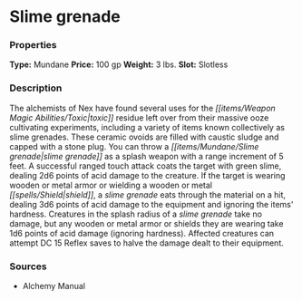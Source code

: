 ﻿---
Title: "Slime grenade"
Type: "Mundane"
Price: "100 gp"
Weight: "3 lbs."
Slot: "Slotless"
Description: |
  "The alchemists of Nex have found several uses for the toxic residue left over from their massive ooze cultivating experiments, including a variety of items known collectively as slime grenades. These ceramic ovoids are filled with caustic sludge and capped with a stone plug. You can throw a slime grenade as a splash weapon with a range increment of 5 feet. A successful ranged touch attack coats the target with green slime, dealing 2d6 points of acid damage to the creature. If the target is wearing wooden or metal armor or wielding a wooden or metal shield, a slime grenade eats through the material on a hit, dealing 3d6 points of acid damage to the equipment and ignoring the items' hardness. Creatures in the splash radius of a slime grenade take no damage, but any wooden or metal armor or shields they are wearing take 1d6 points of acid damage (ignoring hardness). Affected creatures can attempt DC 15 Reflex saves to halve the damage dealt to their equipment."
Sources: "['Alchemy Manual']"
---

# Slime grenade

### Properties

**Type:** Mundane **Price:** 100 gp **Weight:** 3 lbs. **Slot:** Slotless

### Description

The alchemists of Nex have found several uses for the _[[items/Weapon Magic Abilities/Toxic|toxic]]_ residue left over from their massive ooze cultivating experiments, including a variety of items known collectively as slime grenades. These ceramic ovoids are filled with caustic sludge and capped with a stone plug. You can throw a _[[items/Mundane/Slime grenade|slime grenade]]_ as a splash weapon with a range increment of 5 feet. A successful ranged touch attack coats the target with green slime, dealing 2d6 points of acid damage to the creature. If the target is wearing wooden or metal armor or wielding a wooden or metal _[[spells/Shield|shield]]_, a _slime grenade_ eats through the material on a hit, dealing 3d6 points of acid damage to the equipment and ignoring the items' hardness. Creatures in the splash radius of a _slime grenade_ take no damage, but any wooden or metal armor or shields they are wearing take 1d6 points of acid damage (ignoring hardness). Affected creatures can attempt DC 15 Reflex saves to halve the damage dealt to their equipment.

### Sources

* Alchemy Manual